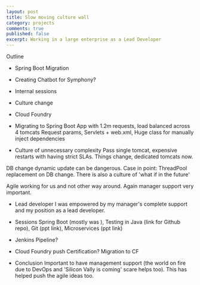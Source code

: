 ```yaml
---
layout: post
title: Slow moving culture wall
category: projects
comments: true
published: false 
excerpt: Working in a large enterprise as a Lead Developer
---
```


Outline
- Spring Boot Migration
- Creating Chatbot for Symphony?
- Internal sessions
- Culture change
- Cloud Foundry

- Migrating to Spring Boot
App with 1.2m requests, load balanced across 4 tomcats
Request params, Servlets + web.xml, 
Huge class for manually inject dependencies

- Culture of unnecessary complexity
Pass single tomcat, expensive restarts with having strict SLAs. 
Things change, dedicated tomcats now. 

DB change dynamic update can be dangerous. Case in point: ThreadPool replacement on DB change.
There is also a culture of 'what if in the future'

Agile working for us and not other way around. Again manager support very important. 

- Lead developer
I was empowered by my manager's complete support and my position as a lead developer.

- Sessions 
Spring Boot (mostly was ), Testing in Java (link for Github repo), Git (ppt link), Microservices (ppt link)

- Jenkins Pipeline?

- Cloud Foundry push
Certification? Migration to CF

- Conclusion
Important to have management support (the world on fire due to DevOps and 'Silicon Vally is coming' scare helps too). This has helped push the agile ideas too. 
